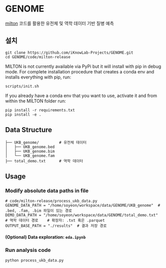 # GENOME
[milton](https://github.com/astrazeneca-cgr-publications/milton-release) 코드를 활용한 유전체 및 역학 데이터 기반 질병 예측

## 설치

```
git clone https://github.com/iKnowLab-Projects/GENOME.git
cd GENOME/code/milton-release
```

MILTON is not currently available via PyPi but it will install with pip in debug 
mode. For complete installation procedure that creates a conda env and installs
everything with pip, run:
```
scripts/init.sh
```
If you already have a conda env that you want to use, activate it and from
within the MILTON folder run:
```
pip install -r requirements.txt
pip install -e .
```

## Data Structure

```
├── UKB_genome/         # 유전체 데이터
│   ├── UKB_genome.bed
│   ├── UKB_genome.bim
│   └── UKB_genome.fam
├── total_demo.txt      # 역학 데이터
```

## Usage

### Modify absolute data paths in file

```
# code/milton-release/process_ukb_data.py
GENOME_DATA_PATH = "/home/soyeon/workspace/data/GENOME/UKB_genome"  # .bed, .fam, .bim 파일이 있는 경로
DEMO_DATA_PATH = "/home/soyeon/workspace/data/GENOME/total_demo.txt"  # 역학 데이터 경로    # 확장자: .txt 혹은 .parquet
OUTPUT_BASE_PATH = "./results"  # 결과 저장 경로
```

#### (Optional) Data exploration: `eda.ipynb`


### Run analysis code

```
python process_ukb_data.py
```
